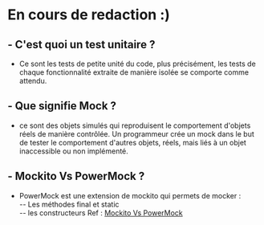 # En cours de redaction :)
## - C'est quoi un test unitaire ?
- Ce sont les tests de petite unité du code, plus précisément, les tests de chaque fonctionnalité extraite de manière isolée se comporte comme attendu.

## - Que signifie Mock ?
- ce sont des objets simulés qui reproduisent le comportement d'objets réels de manière contrôlée. Un programmeur crée un mock dans le but de tester le comportement d'autres objets, réels, mais liés à un objet inaccessible ou non implémenté.

## - Mockito Vs PowerMock ?

- PowerMock est une extension de mockito qui permets de mocker : <br>
 -- Les méthodes final et static<br>
 -- les constructeurs
 Ref : [Mockito Vs PowerMock](https://www.baeldung.com/intro-to-powermock)

